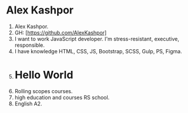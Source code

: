 # Alex Kashpor
1. Alex Kashpor.
2. GH: [https://github.com/AlexKashpor]
3. I want to work JavaScript developer. I'm stress-resistant, executive, responsible.
4. I have knowledge HTML, CSS, JS, Bootstrap, SCSS, Gulp, PS, Figma.
5. <h1>Hello World</h1>
6. Rolling scopes courses.
7. high education and courses RS school.
8. English A2.
